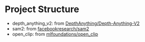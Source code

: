# Project Structure

- depth_anything_v2: from [DepthAnything/Depth-Anything-V2](https://github.com/DepthAnything/Depth-Anything-V2)
- sam2: from [facebookresearch/sam2](https://github.com/facebookresearch/sam2)
- open_clip: from [mlfoundations/open_clip](https://github.com/mlfoundations/open_clip)
